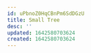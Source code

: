 ```yaml
---
id: uPbnoZ0HqCBnPm6SdDGzU
title: Small Tree
desc: ''
updated: 1642580703624
created: 1642580703624
---
```


